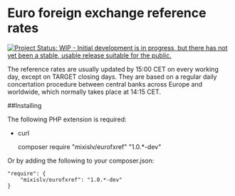 # Euro foreign exchange reference rates

[![Project Status: WIP - Initial development is in progress, but there has not yet been a stable, usable release suitable for the public.](http://www.repostatus.org/badges/latest/wip.svg)](http://www.repostatus.org/#wip)

The reference rates are usually updated by 15:00 CET on every working day, except on TARGET closing days. They are based on a regular daily concertation procedure between central banks across Europe and worldwide, which normally takes place at 14:15 CET. 

##Installing

The following PHP extension is required:

* curl

    composer require "mixislv/eurofxref" "1.0.*-dev"
    
Or by adding the following to your composer.json:
    
    "require": {
        "mixislv/eurofxref": "1.0.*-dev"
    }
